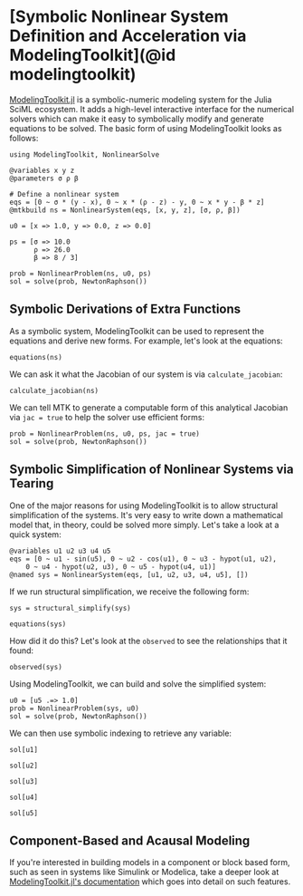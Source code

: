 # [Symbolic Nonlinear System Definition and Acceleration via ModelingToolkit](@id modelingtoolkit)

[ModelingToolkit.jl](https://docs.sciml.ai/ModelingToolkit/dev/) is a symbolic-numeric
modeling system for the Julia SciML ecosystem. It adds a high-level interactive interface
for the numerical solvers which can make it easy to symbolically modify and generate
equations to be solved. The basic form of using ModelingToolkit looks as follows:

```@example mtk
using ModelingToolkit, NonlinearSolve

@variables x y z
@parameters σ ρ β

# Define a nonlinear system
eqs = [0 ~ σ * (y - x), 0 ~ x * (ρ - z) - y, 0 ~ x * y - β * z]
@mtkbuild ns = NonlinearSystem(eqs, [x, y, z], [σ, ρ, β])

u0 = [x => 1.0, y => 0.0, z => 0.0]

ps = [σ => 10.0
      ρ => 26.0
      β => 8 / 3]

prob = NonlinearProblem(ns, u0, ps)
sol = solve(prob, NewtonRaphson())
```

## Symbolic Derivations of Extra Functions

As a symbolic system, ModelingToolkit can be used to represent the equations and derive new
forms. For example, let's look at the equations:

```@example mtk
equations(ns)
```

We can ask it what the Jacobian of our system is via `calculate_jacobian`:

```@example mtk
calculate_jacobian(ns)
```

We can tell MTK to generate a computable form of this analytical Jacobian via `jac = true`
to help the solver use efficient forms:

```@example mtk
prob = NonlinearProblem(ns, u0, ps, jac = true)
sol = solve(prob, NewtonRaphson())
```

## Symbolic Simplification of Nonlinear Systems via Tearing

One of the major reasons for using ModelingToolkit is to allow structural simplification of
the systems. It's very easy to write down a mathematical model that, in theory, could be
solved more simply. Let's take a look at a quick system:

```@example mtk
@variables u1 u2 u3 u4 u5
eqs = [0 ~ u1 - sin(u5), 0 ~ u2 - cos(u1), 0 ~ u3 - hypot(u1, u2),
    0 ~ u4 - hypot(u2, u3), 0 ~ u5 - hypot(u4, u1)]
@named sys = NonlinearSystem(eqs, [u1, u2, u3, u4, u5], [])
```

If we run structural simplification, we receive the following form:

```@example mtk
sys = structural_simplify(sys)
```

```@example mtk
equations(sys)
```

How did it do this? Let's look at the `observed` to see the relationships that it found:

```@example mtk
observed(sys)
```

Using ModelingToolkit, we can build and solve the simplified system:

```@example mtk
u0 = [u5 .=> 1.0]
prob = NonlinearProblem(sys, u0)
sol = solve(prob, NewtonRaphson())
```

We can then use symbolic indexing to retrieve any variable:

```@example mtk
sol[u1]
```

```@example mtk
sol[u2]
```

```@example mtk
sol[u3]
```

```@example mtk
sol[u4]
```

```@example mtk
sol[u5]
```

## Component-Based and Acausal Modeling

If you're interested in building models in a component or block based form, such as seen in
systems like Simulink or Modelica, take a deeper look at
[ModelingToolkit.jl's documentation](https://docs.sciml.ai/ModelingToolkit/stable/) which
goes into detail on such features.
